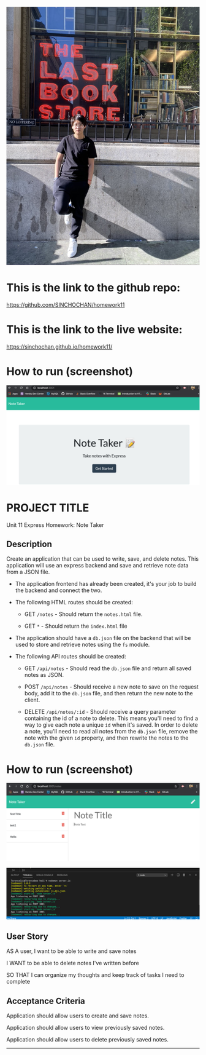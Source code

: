 ![icon](./assets/images/icon.jpeg "icon")

# This is the link to the github repo:
https://github.com/SINCHOCHAN/homework11 

# This is the link to the live website:

https://sinchochan.github.io/homework11/ 

# How to run (screenshot)

![html](./assets/images/mainpage.png "Screenshot of html")


# PROJECT TITLE
Unit 11 Express Homework: Note Taker

## Description

Create an application that can be used to write, save, and delete notes. This application will use an express backend and save and retrieve note data from a JSON file.

* The application frontend has already been created, it's your job to build the backend and connect the two.

* The following HTML routes should be created:

  * GET `/notes` - Should return the `notes.html` file.

  * GET `*` - Should return the `index.html` file

* The application should have a `db.json` file on the backend that will be used to store and retrieve notes using the `fs` module.

* The following API routes should be created:

  * GET `/api/notes` - Should read the `db.json` file and return all saved notes as JSON.

  * POST `/api/notes` - Should receive a new note to save on the request body, add it to the `db.json` file, and then return the new note to the client.

  * DELETE `/api/notes/:id` - Should receive a query parameter containing the id of a note to delete. This means you'll need to find a way to give each note a unique `id` when it's saved. In order to delete a note, you'll need to read all notes from the `db.json` file, remove the note with the given `id` property, and then rewrite the notes to the `db.json` file.

# How to run (screenshot)

![notes](./assets/images/notes.png "Screenshot of notes")

![testrun](./assets/images/testrun.png "Screenshot of run the test")

## User Story

AS A user, I want to be able to write and save notes

I WANT to be able to delete notes I've written before

SO THAT I can organize my thoughts and keep track of tasks I need to complete


## Acceptance Criteria

Application should allow users to create and save notes.

Application should allow users to view previously saved notes.

Application should allow users to delete previously saved notes.

- - -
